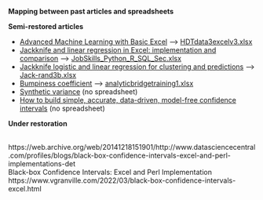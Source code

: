 <b>Mapping between past articles and spreadsheets</b>
<p>
  <b>Semi-restored articles</b> 
<ul>
  <li><a href="https://www.datasciencecentral.com/advanced-machine-learning-with-basic-excel/">Advanced Machine Learning with Basic Excel</a> --> 
  <a href="https://github.com/VincentGranville/Machine-Learning/blob/main/Spreadsheets/HDTdata3excelv3.xlsx">HDTdata3excelv3.xlsx</li>
  <li><a href="https://www.vgranville.com/2022/03/jackknife-and-linear-regression-in.html">Jackknife and linear regression in Excel: implementation and comparison</a> --> <a href="https://github.com/VincentGranville/Machine-Learning/blob/main/Spreadsheets/JobSkills_Python_R_SQL_Sec.xlsx">JobSkills_Python_R_SQL_Sec.xlsx</a></li>
  <li><a href="https://www.vgranville.com/2022/03/jackknife-logistic-and-linear.html">Jackknife logistic and linear regression for clustering and predictions</a> -->   <a href="https://github.com/VincentGranville/Machine-Learning/blob/main/Spreadsheets/Jack-rand3b.xlsx">Jack-rand3b.xlsx</a></li>
  <li><a href="https://www.vgranville.com/2022/03/bumpiness-coefficient.html">Bumpiness coefficient</a> --> <a href="https://github.com/VincentGranville/Machine-Learning/blob/main/Spreadsheets/analyticbridgetraining1.xlsx">analyticbridgetraining1.xlsx</a></li>
  <li><a href="https://www.vgranville.com/2022/03/a-synthetic-variance-designed-for.html">Synthetic variance</a> (no spreadsheet) </li>
  <li><a href="https://www.vgranville.com/2022/03/an-updated-version-with-source-code-and.html">How to build simple, accurate, data-driven, model-free confidence intervals</a> (no spreadsheet)
</ul>
<b>Under restoration</b><br>
&nbsp;
<p>
https://web.archive.org/web/20141218151901/http://www.datasciencecentral.com/profiles/blogs/black-box-confidence-intervals-excel-and-perl-implementations-det<br>
Black-box Confidence Intervals: Excel and Perl Implementation<br>
https://www.vgranville.com/2022/03/black-box-confidence-intervals-excel.html<br>
<p>

